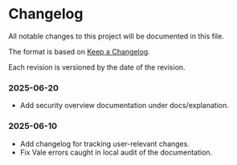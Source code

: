 # Changelog

All notable changes to this project will be documented in this file.

The format is based on [Keep a Changelog](https://keepachangelog.com/en/1.1.0/).

Each revision is versioned by the date of the revision.

### 2025-06-20

- Add security overview documentation under docs/explanation.

### 2025-06-10

- Add changelog for tracking user-relevant changes.
- Fix Vale errors caught in local audit of the documentation.
